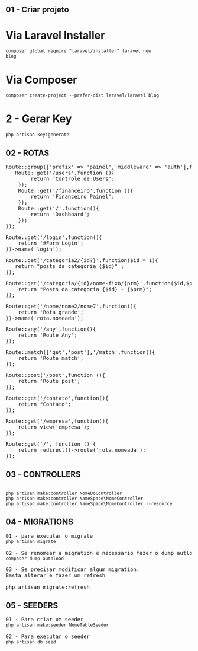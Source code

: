 ## 01 - Criar projeto ##

# Via Laravel Installer #
<code>composer global require "laravel/installer" laravel new blog</code>

# Via Composer #
<code>composer create-project --prefer-dist laravel/laravel blog </code>

# 2 - Gerar Key #
<code>php artisan key:generate</code>

## 02 - ROTAS ##

<pre>
Route::group(['prefix' => 'painel','middleware' => 'auth'],function(){
   Route::get('/users',function (){
        return 'Controle de Users';
    });   
    Route::get('/financeiro',function (){
        return 'Financeiro Painel';
    });
    Route::get('/',function(){
        return 'Dashboard';
    });
});
</pre>

<pre>
Route::get('/login',function(){
    return '#Form Login';
})->name('login');
</pre>

<pre>
Route::get('/categoria2/{id?}',function($id = 1){
   return "posts da categoria {$id}" ;
});
</pre>

<pre>
Route::get('/categoria/{id}/nome-fixo/{prm}',function($id,$prm){
    return "Posts da categoria {$id} - {$prm}";
});
</pre>

<pre>
Route::get('/nome/nome2/nome7',function(){
    return 'Rota grande';
})->name('rota.nomeada');
</pre>

<pre>
Route::any('/any',function(){
    return 'Route Any';
});
</pre>

<pre>
Route::match(['get','post'],'/match',function(){
    return 'Route match';
});
</pre>

<pre>
Route::post('/post',function (){
    return 'Route post';
});
</pre>

<pre>
Route::get('/contato',function(){
    return "Contato";
});
</pre>

<pre>
Route::get('/empresa',function(){
    return view('empresa');
});
</pre>

<pre>
Route::get('/', function () {
    return redirect()->route('rota.nomeada');
});
</pre>

## 03 - CONTROLLERS ##
<pre><code>
php artisan make:controller NomeDoController
php artisan make:controller NameSpace\NomeController
php artisan make:controller NameSpace\NomeController --resource
</code></pre>

## 04 - MIGRATIONS ##
<pre>
01 - para executar o migrate
<code>php artisan migrate</code>
 
02 - Se renomear a migration é necessario fazer o dump autload 
<code>composer dump-autoload</code>
</pre>

<pre>
03 - Se precisar modificar algum migration.
Basta alterar e fazer um refresh

php artisan migrate:refresh
</pre>

## 05 - SEEDERS ##
<pre>
01 - Para criar um seeder
<code>php artisan make:seeder NomeTableSeeder</code>

02 - Para executar o seeder
<code>php artisan db:seed</code>
</pre>